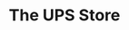 ---
title: "The UPS Store"
url: /greenwood-village/the-ups-store-south-yosemite-street/
shop: Kopieren
---
